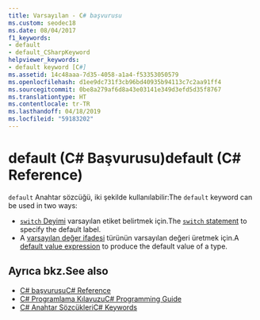 ```yaml
---
title: Varsayılan - C# başvurusu
ms.custom: seodec18
ms.date: 08/04/2017
f1_keywords:
- default
- default_CSharpKeyword
helpviewer_keywords:
- default keyword [C#]
ms.assetid: 14c48aaa-7d35-4058-a1a4-f53353050579
ms.openlocfilehash: d1ee9dc731f3cb96bd40935b94113c7c2aa91ff4
ms.sourcegitcommit: 0be8a279af6d8a43e03141e349d3efd5d35f8767
ms.translationtype: HT
ms.contentlocale: tr-TR
ms.lasthandoff: 04/18/2019
ms.locfileid: "59183202"
---
```

# <a name="default-c-reference"></a><span data-ttu-id="7fa3d-102">default (C# Başvurusu)</span><span class="sxs-lookup"><span data-stu-id="7fa3d-102">default (C# Reference)</span></span>

<span data-ttu-id="7fa3d-103">`default` Anahtar sözcüğü, iki şekilde kullanılabilir:</span><span class="sxs-lookup"><span data-stu-id="7fa3d-103">The `default` keyword can be used in two ways:</span></span>
- <span data-ttu-id="7fa3d-104">[ `switch` Deyimi](switch.md) varsayılan etiket belirtmek için.</span><span class="sxs-lookup"><span data-stu-id="7fa3d-104">The [`switch` statement](switch.md) to specify the default label.</span></span>
- <span data-ttu-id="7fa3d-105">A [varsayılan değer ifadesi](../../programming-guide/statements-expressions-operators/default-value-expressions.md) türünün varsayılan değeri üretmek için.</span><span class="sxs-lookup"><span data-stu-id="7fa3d-105">A [default value expression](../../programming-guide/statements-expressions-operators/default-value-expressions.md) to produce the default value of a type.</span></span>

## <a name="see-also"></a><span data-ttu-id="7fa3d-106">Ayrıca bkz.</span><span class="sxs-lookup"><span data-stu-id="7fa3d-106">See also</span></span>

- [<span data-ttu-id="7fa3d-107">C# başvurusu</span><span class="sxs-lookup"><span data-stu-id="7fa3d-107">C# Reference</span></span>](../index.md)
- [<span data-ttu-id="7fa3d-108">C# Programlama Kılavuzu</span><span class="sxs-lookup"><span data-stu-id="7fa3d-108">C# Programming Guide</span></span>](../../programming-guide/index.md)
- [<span data-ttu-id="7fa3d-109">C# Anahtar Sözcükleri</span><span class="sxs-lookup"><span data-stu-id="7fa3d-109">C# Keywords</span></span>](index.md)
